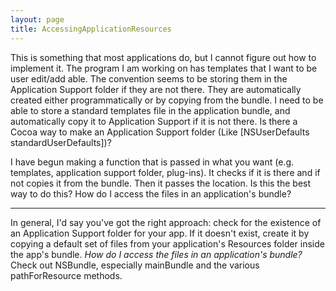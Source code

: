 ```yaml
---
layout: page
title: AccessingApplicationResources
---
```



This is something that most applications do, but I cannot figure out how to implement it. The program I am working on has templates that I want to be user edit/add able. The convention seems to be storing them in the Application Support folder if they are not there. They are automatically created either programmatically or by copying from the bundle. I need to be able to store a standard templates file in the application bundle, and automatically copy it to Application Support if it is not there. Is there a Cocoa way to make an Application Support folder (Like [NSUserDefaults standardUserDefaults])? 

I have begun making a function that is passed in what you want (e.g. templates, application support folder, plug-ins). It checks if it is there and if not copies it from the bundle. Then it passes the location. Is this the best way to do this? How do I access the files in an application's bundle?

----
In general, I'd say you've got the right approach: check for the existence of an Application Support folder for your app. If it doesn't exist, create it by copying a default set of files from your application's Resources folder inside the app's bundle.
*How do I access the files in an application's bundle?*
Check out NSBundle, especially mainBundle and the various pathForResource methods.

